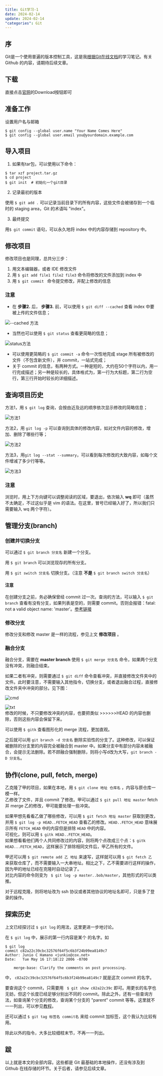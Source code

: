 ```yaml
---
title: Git学习-1
date: 2024-02-14
update: 2024-02-14
"categories": Git
---
```

## 序
Git是一个使用普遍的版本控制工具，这是我[根据Git在线文档](https://www.git-scm.com/docs)的学习笔记。有关 Github 的内容，请期待后续文章。

## 下载
直接点击[官网](https://git-scm.com)的Download按钮即可

## 准备工作
设置用户名与邮箱
```
$ git config --global user.name "Your Name Comes Here"
$ git config --global user.email you@yourdomain.example.com
```
## 导入项目
1. 如果有tar包，可以使用以下命令：

```
$ tar xzf project.tar.gz
$ cd project
$ git init  # 初始化一个git目录
```

2. 记录最初的版本

使用 ```$ git add .``` 可以记录当前目录下的所有内容，这些文件会被储存到一个临时的 staging area，Git 的术语叫 "index"。

3. 最终提交

用```$ git commit``` 语句，可以永久地将 index 中的内容存储到 repository 中。

## 修改项目
修改项目也是同理，总共分三步：
1. 用文本编辑器，或者 IDE 修改文件
2. 用 ```$ git add file1 file2 file3``` 命令将修改的文件添加到 index 中
3. 用 ```$ git commit ``` 命令提交修改，并配上修改的信息

### 注意
* 在 **步骤2.** 后， **步骤3.** 前，可以使用 ```$ git diff --cached``` 查看 index 中要被上传的文件信息；

![--cached 方法](https://s2.loli.net/2024/02/14/G2JoPF3wBYCpySr.png)
* 当然也可以使用 ```$ git status``` 查看更简略的信息；

![status方法](https://s2.loli.net/2024/02/14/ZmgPbtkyuO1G2a8.png)
* 可以使用更简略的 ```$ git commit -a``` 命令一次性地完成 stage 所有被修改的文件（不包含新文件），并 commit，一站式完成；
* 关于 commit 的信息，有两种方式。一种是短的，大约在50个字符以内，用一行完成描述；另一种是较长的，具体格式为，第一行为大标题，第二行为空行，第三行开始时较长的详细描述。

## 查询项目历史
方法1，用 ```$ git log``` 查询，会按由近及远的顺序依次显示修改的简略信息；

![方法1](https://s2.loli.net/2024/02/14/t9gypf3KN4n1BYP.png)

方法2，用 ```git log -p``` 可以查询到具体的修改内容，如对文件内容的修改，增加、删除了哪些行等；

![方法2](https://s2.loli.net/2024/02/14/KTw2zkgO6sHbjp5.png)

方法3，用```git log --stat --summary```，可以看到每次修改的大致内容，如每个文件增减了多少行等等。

![方法3](https://s2.loli.net/2024/02/14/5NtOdaP3FhVMuAj.png)

### 注意
浏览时，用上下方向键可以调整阅读的区域，要退出，依次输入 **wq** 即可（虽然不太确定，不过这似乎是 vim 的语法。在这里，冒号已经输入好了，所以我们只需要输入 wq 两个字符）。

## 管理分支(branch)
### 创建并切换分支
可以通过 ```$ git branch 分支名``` 新建一个分支。

用 ```$ git branch``` 可以浏览现存的所有分支。

用 ```$ git switch 分支名``` 切换分支。（注意 **不是** ```$ git branch switch 分支名```）

#### 注意
在创建分支之前，务必确保曾经 commit 过一次。查询的方法，可以输入 ```$ git branch``` 查看有没有分支，如果列表是空的，则需要 commit。否则会报错：fatal: not a valid object name: 'master'。[参考链接](https://blog.csdn.net/hengyunabc/article/details/6058145)

### 修改分支
修改分支和修改 master 是一样的流程，参见上文 **修改项目** 。

### 融合分支
融合分支，需要在 **master branch** 使用 ```$ git merge 分支名``` 命令，如果两个分支没有冲突，则融合结束。

如果二者有冲突，则需要通过 ```$ git diff``` 命令查看冲突，并直接修改文件夹中的文件。此时要注意，不需要输入其他指令，切换分支，或者退出融合过程，直接修改文件夹中冲突的部分。见下图：

![cmd](https://s2.loli.net/2024/02/14/rVlx5n3ZAe9azHh.png)

![txt](https://s2.loli.net/2024/02/14/yz8gfepGXhq3Wa2.png)  
修改的时候，不只要修改冲突的内容，也要把类似 >>>>>>HEAD 的内容也删除，否则这些内容会保留下来。

可以使用 ```$ gitk``` 查看图形化的 merge 流程，更加直观。

之后就可以用 ```git branch -d 分支名``` 删除实验性的分支了。这种修改，可以保证被删除的分支里的内容完全被融合到 master 中。如果分支中有部分内容未被融合，会提示无法删除。若不顾融合强制删除，则将小写d改为大写，```git branch -D 分支名```。

## 协作(clone, pull, fetch, merge)
乙克隆了甲的项目，如果在本地，用 ```$ git clone 地址 仓库名``` ，内容与原仓库一模一样。  
乙修改了文件，并且 commit 了修改。甲可以通过 ```$ git pull 地址 master``` fetch 并 merge 乙的修改，甲可能要处理一些冲突。

如果甲想先看看乙做了哪些修改，可以用 ```$ git fetch 地址 master``` 获取到更改，并用 ```$ git log -p HEAD..FETCH_HEAD``` 查看乙的修改。```HEAD..FETCH_HEAD``` 意味展示所有 ```FETCH_HEAD``` 中的内容但是排除 ```HEAD``` 中的内容。  
可视化，则可以用 ```$ gitk HEAD..FETCH_HEAD```。  
如果想看看他们两个人共同修改过的内容，则将两个点改成三个点：```$ gitk HEAD...FETCH_HEAD```，这样展示了排除相同文件后，甲乙所有的文件。  


甲还可以用 ```$ git remote add 乙 地址``` 来速写，这样就可以用 ```$ git fetch 乙 ``` 来获取仓库了，而不需要输入一大串地址。相比之下，乙不需要进行这样的操作，因为甲的地址已经在克隆时自动记录了。  
对比内容的命令则变为 ``` $ git log -p master..bob/master```，其他形式的可以类推。  

对于远程克隆，则将地址改为 ssh 协议或者其他协议的地址名即可，只是多了登录的操作。

## 探索历史
上文已经探讨过 ```$ git log``` 的用法，这里更进一步地讨论。

在 ```$ git log``` 中，展示的第一行内容是某个  的名字。如
```
$ git log
commit c82a22c39cbc32576f64f5c6b3f24b99ea8149c7
Author: Junio C Hamano <junkio@cox.net>
Date:   Tue May 16 17:18:22 2006 -0700

    merge-base: Clarify the comments on post processing.
```
中， ```c82a22c39cbc32576f64f5c6b3f24b99ea8149c7``` 就是这次 commit 的名字。

要查询这个 commit，只需要用 ``` $ git show c82a22c39c``` 即可。用更长的名字也无妨，但这个长度已经足够分别出不同的 commit。除此之外，还有一些查询方法，如查询某个分支的修改，查询某个分支的 "parent" commit 等等。这里就不一一列出，可以参见[教程](https://git-scm.com/docs/gittutorial)。

还可以通过 ```$ git tag 标签名 commit名``` 来给 commit 加标签，这个我认为比较有用。

除此以外的指令，大多比较细枝末节，不再一一列出。

## 跋
以上就是本文的全部内容。这些都是 Git 最基础的本地操作，还没有涉及到 Github 在线存储的环节。关于后者，请参见后续文章。